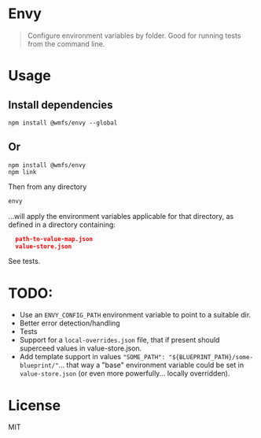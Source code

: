 # Envy
> Configure environment variables by folder. Good for running tests from the command line.

# Usage

## Install dependencies

```
npm install @wmfs/envy --global
```

## Or

```
npm install @wmfs/envy
npm link
```

Then from any directory

```bash
envy
```

...will apply the environment variables applicable for that directory, as defined in a directory containing:

``` json
  path-to-value-map.json
  value-store.json
```

See tests.

# TODO:

* Use an `ENVY_CONFIG_PATH` environment variable to point to a suitable dir.
* Better error detection/handling
* Tests
* Support for a `local-overrides.json` file, that if present should superceed values in value-store.json.
* Add template support in values `"SOME_PATH": "${BLUEPRINT_PATH}/some-blueprint/"`... that way a "base" environment variable could be set in `value-store.json` (or even more powerfully... locally overridden).

# License

MIT

